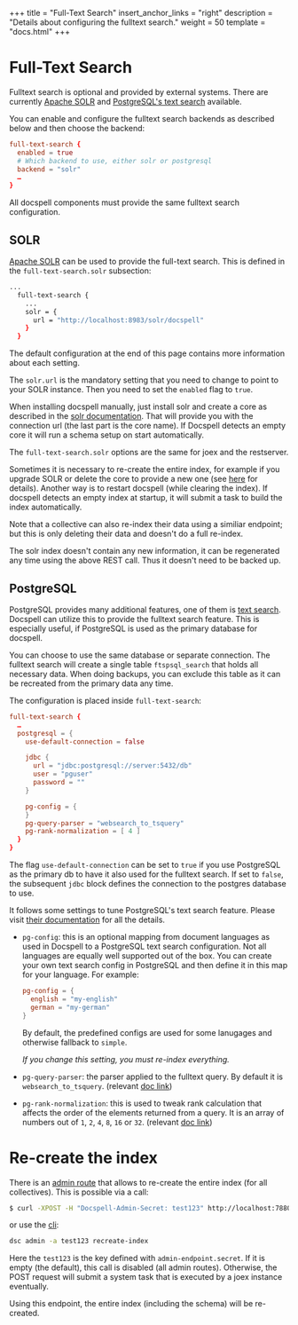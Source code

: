 +++
title = "Full-Text Search"
insert_anchor_links = "right"
description = "Details about configuring the fulltext search."
weight = 50
template = "docs.html"
+++


# Full-Text Search

Fulltext search is optional and provided by external systems. There
are currently [Apache SOLR](https://solr.apache.org) and [PostgreSQL's
text search](https://www.postgresql.org/docs/14/textsearch.html)
available.

You can enable and configure the fulltext search backends as described
below and then choose the backend:

```conf
full-text-search {
  enabled = true
  # Which backend to use, either solr or postgresql
  backend = "solr"
  …
}
```

All docspell components must provide the same fulltext search
configuration.


## SOLR

[Apache SOLR](https://solr.apache.org) can be used to provide the
full-text search. This is defined in the `full-text-search.solr`
subsection:

``` bash
...
  full-text-search {
    ...
    solr = {
      url = "http://localhost:8983/solr/docspell"
    }
  }
```

The default configuration at the end of this page contains more
information about each setting.

The `solr.url` is the mandatory setting that you need to change to
point to your SOLR instance. Then you need to set the `enabled` flag
to `true`.

When installing docspell manually, just install solr and create a core
as described in the [solr
documentation](https://solr.apache.org/guide/8_4/installing-solr.html).
That will provide you with the connection url (the last part is the
core name). If Docspell detects an empty core it will run a schema
setup on start automatically.

The `full-text-search.solr` options are the same for joex and the
restserver.

Sometimes it is necessary to re-create the entire index, for example
if you upgrade SOLR or delete the core to provide a new one (see
[here](https://solr.apache.org/guide/8_4/reindexing.html) for
details). Another way is to restart docspell (while clearing the
index). If docspell detects an empty index at startup, it will submit
a task to build the index automatically.

Note that a collective can also re-index their data using a similiar
endpoint; but this is only deleting their data and doesn't do a full
re-index.

The solr index doesn't contain any new information, it can be
regenerated any time using the above REST call. Thus it doesn't need
to be backed up.


## PostgreSQL

PostgreSQL provides many additional features, one of them is [text
search](https://www.postgresql.org/docs/14/textsearch.html). Docspell
can utilize this to provide the fulltext search feature. This is
especially useful, if PostgreSQL is used as the primary database for
docspell.

You can choose to use the same database or separate connection. The
fulltext search will create a single table `ftspsql_search` that holds
all necessary data. When doing backups, you can exclude this table as
it can be recreated from the primary data any time.

The configuration is placed inside `full-text-search`:

```conf
full-text-search {
  …
  postgresql = {
    use-default-connection = false

    jdbc {
      url = "jdbc:postgresql://server:5432/db"
      user = "pguser"
      password = ""
    }

    pg-config = {
    }
    pg-query-parser = "websearch_to_tsquery"
    pg-rank-normalization = [ 4 ]
  }
}
```

The flag `use-default-connection` can be set to `true` if you use
PostgreSQL as the primary db to have it also used for the fulltext
search. If set to `false`, the subsequent `jdbc` block defines the
connection to the postgres database to use.

It follows some settings to tune PostgreSQL's text search feature.
Please visit [their
documentation](https://www.postgresql.org/docs/14/textsearch.html) for
all the details.

- `pg-config`: this is an optional mapping from document languages as
  used in Docspell to a PostgreSQL text search configuration. Not all
  languages are equally well supported out of the box. You can create
  your own text search config in PostgreSQL and then define it in this
  map for your language. For example:

  ```conf
  pg-config = {
    english = "my-english"
    german = "my-german"
  }
  ```

  By default, the predefined configs are used for some lanugages and
  otherwise fallback to `simple`.

  *If you change this setting, you must re-index everything.*
- `pg-query-parser`: the parser applied to the fulltext query. By
  default it is `websearch_to_tsquery`. (relevant [doc
  link](https://www.postgresql.org/docs/14/textsearch-controls.html#TEXTSEARCH-PARSING-QUERIES))
- `pg-rank-normalization`: this is used to tweak rank calculation that
  affects the order of the elements returned from a query. It is an
  array of numbers out of `1`, `2`, `4`, `8`, `16` or `32`. (relevant
  [doc
  link](https://www.postgresql.org/docs/14/textsearch-controls.html#TEXTSEARCH-RANKING))


# Re-create the index

There is an [admin route](@/docs/api/intro.md#admin) that allows to
re-create the entire index (for all collectives). This is possible via
a call:

``` bash
$ curl -XPOST -H "Docspell-Admin-Secret: test123" http://localhost:7880/api/v1/admin/fts/reIndexAll
```

or use the [cli](@/docs/tools/cli.md):

```bash
dsc admin -a test123 recreate-index
```

Here the `test123` is the key defined with `admin-endpoint.secret`. If
it is empty (the default), this call is disabled (all admin routes).
Otherwise, the POST request will submit a system task that is executed
by a joex instance eventually.

Using this endpoint, the entire index (including the schema) will be
re-created.
